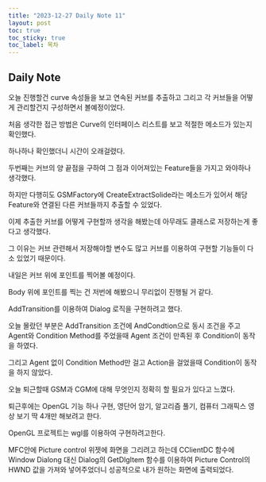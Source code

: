 ```yaml
---
title: "2023-12-27 Daily Note 11"
layout: post
toc: true
toc_sticky: true
toc_label: 목차
---
```


## Daily Note



오늘 진행할건 curve 속성들을 보고 연속된 커브를 추출하고 그리고 각 커브들을 어떻게 관리할건지 구성하면서 볼예정이었다. 

처음 생각한 접근 방법은 Curve의 인터페이스 리스트를 보고 적절한 메소드가 있는지 확인했다.

하나하나 확인했더니 시간이 오래걸렸다.

두번째는 커브의 양 끝점을 구하여 그 점과 이어져있는 Feature들을 가지고 와야하나 생각했다.

하지만 다행히도 GSMFactory에 CreateExtractSolide라는 메소드가 있어서 해당 Feature와 연결된 다른 커브들까지 추출할 수 있었다.

이제 추출한 커브를 어떻게 구현할까 생각을 해봤는데 아무래도 클래스로 저장하는게 좋다고 생각했다.

그 이유는 커브 관련해서 저장해야할 변수도 많고 커브를 이용하여 구현할 기능들이 다소 있었기 때문이다.

내일은 커브 위에 포인트를 찍어볼 예정이다.

Body 위에 포인트를 찍는 건 저번에 해봤으니 무리없이 진행될 거 같다.

AddTransition를 이용하여 Dialog 로직을 구현하려고 했다.

오늘 몰랐던 부분은 AddTransition 조건에 AndCondtion으로 동시 조건을 주고 Agent와 Condition Method를 주었을때 Agent 조건이 만족된 후 Condition이 동작을 하였다.

그리고 Agent 없이 Condition Method만 걸고 Action을 걸었을때 Condition이 동작을 하지 않았다.

오늘 퇴근할때 GSM과 CGM에 대해 무엇인지 정확히 할 필요가 있다고 느꼈다.

퇴근후에는 OpenGL 기능 하나 구현, 영단어 암기, 알고리즘 풀기, 컴퓨터 그래픽스 영상 보기 딱 4개만 해보려고 한다.

OpenGL 프로젝트는 wgl를 이용하여 구현하려고한다.

MFC안에 Picture control 위젯에 화면을 그리려고 하는데 CClientDC 함수에 Window Dialong 대신 Dialog의 GetDlgItem 함수를 이용하여 Picture Control의 HWND 값을 가져와 넣어주었더니 성공적으로 내가 원하는 화면에 출력되었다. 